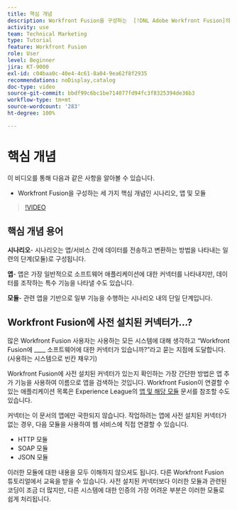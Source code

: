 ```yaml
---
title: 핵심 개념
description: Workfront Fusion을 구성하는  [!DNL Adobe Workfront Fusion]의 세 가지 핵심 개념인 시나리오, 앱 및 모듈에 대해 알아봅니다.
activity: use
team: Technical Marketing
type: Tutorial
feature: Workfront Fusion
role: User
level: Beginner
jira: KT-9000
exl-id: c04baa0c-40e4-4c61-8a04-9ea62f8f2935
recommendations: noDisplay,catalog
doc-type: video
source-git-commit: bbdf99c6bc1be714077fd94fc3f8325394de36b3
workflow-type: tm+mt
source-wordcount: '283'
ht-degree: 100%

---
```


# 핵심 개념

이 비디오를 통해 다음과 같은 사항을 알아볼 수 있습니다.

* Workfront Fusion을 구성하는 세 가지 핵심 개념인 시나리오, 앱 및 모듈

>[!VIDEO](https://video.tv.adobe.com/v/335260/?quality=12&learn=on&enablevpops=1)

## 핵심 개념 용어

**시나리오**- 시나리오는 앱/서비스 간에 데이터를 전송하고 변환하는 방법을 나타내는 일련의 단계(모듈)로 구성됩니다.

**앱**- 앱은 가장 일반적으로 소프트웨어 애플리케이션에 대한 커넥터를 나타내지만, 데이터를 조작하는 특수 기능을 나타낼 수도 있습니다.

**모듈**- 관련 앱을 기반으로 일부 기능을 수행하는 시나리오 내의 단일 단계입니다.

## Workfront Fusion에 사전 설치된 커넥터가...?

많은 Workfront Fusion 사용자는 사용하는 모든 시스템에 대해 생각하고 “Workfront Fusion에 ____ 소프트웨어에 대한 커넥터가 있습니까?”라고 묻는 지점에 도달합니다. (사용하는 시스템으로 빈칸 채우기)

Workfront Fusion에 사전 설치된 커넥터가 있는지 확인하는 가장 간단한 방법은 앱 추가 기능을 사용하여 이름으로 앱을 검색하는 것입니다. Workfront Fusion이 연결할 수 있는 애플리케이션 목록은 Experience League의 [앱 및 해당 모듈](https://experienceleague.adobe.com/docs/workfront/using/adobe-workfront-fusion/fusion-apps-and-modules/apps-and-their-modules.html?lang=ko-KR) 문서를 참조할 수도 있습니다.

커넥터는 이 문서의 앱에만 국한되지 않습니다. 작업하려는 앱에 사전 설치된 커넥터가 없는 경우, 다음 모듈을 사용하여 웹 서비스에 직접 연결할 수 있습니다.

* HTTP 모듈
* SOAP 모듈
* JSON 모듈

이러한 모듈에 대한 내용을 모두 이해하지 않으셔도 됩니다. 다른 Workfront Fusion 튜토리얼에서 교육을 받을 수 있습니다. 사전 설치된 커넥터보다 이러한 모듈과 관련된 코딩이 조금 더 많지만, 다른 시스템에 대한 인증의 가장 어려운 부분은 이러한 모듈로 쉽게 처리됩니다.
